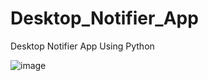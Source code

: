 # Desktop_Notifier_App
Desktop Notifier App Using Python


![image](https://user-images.githubusercontent.com/79250950/211374173-df81ff11-0602-42bc-b7c0-bb9b0361eac7.png)
